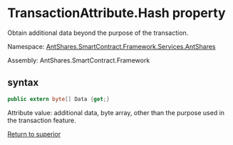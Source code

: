 # TransactionAttribute.Hash property

Obtain additional data beyond the purpose of the transaction.

Namespace: [AntShares.SmartContract.Framework.Services.AntShares](../../AntShares.md)

Assembly: AntShares.SmartContract.Framework

## syntax

```c#
public extern byte[] Data {get;}
```

Attribute value: additional data, byte array, other than the purpose used in the transaction feature.



[Return to superior](../TransactionAttribute.md)
